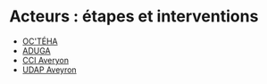 # Acteurs : étapes et interventions

- [OC'TÉHA](./octeha)
- [ADUGA](./aduga)
- [CCI Averyon](./cci-aveyron)
- [UDAP Aveyron](./udap-aveyron)
